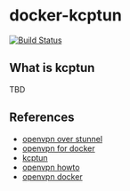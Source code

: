 docker-kcptun
========================

[![Build Status](https://travis-ci.org/vmlinz/docker-kcptun.svg?branch=master)](https://travis-ci.org/vmlinz/docker-kcptun)

## What is kcptun

TBD

## References

* [openvpn over stunnel](https://github.com/jlund/streisand/tree/master/playbooks/roles/openvpn/templates)
* [openvpn for docker](https://github.com/kylemanna/docker-openvpn)
* [kcptun](https://github.com/xtaci/kcptun)
* [openvpn howto](https://openvpn.net/index.php/open-source/documentation/howto.html)
* [openvpn docker](https://github.com/vimagick/dockerfiles/tree/master/openvpn)
